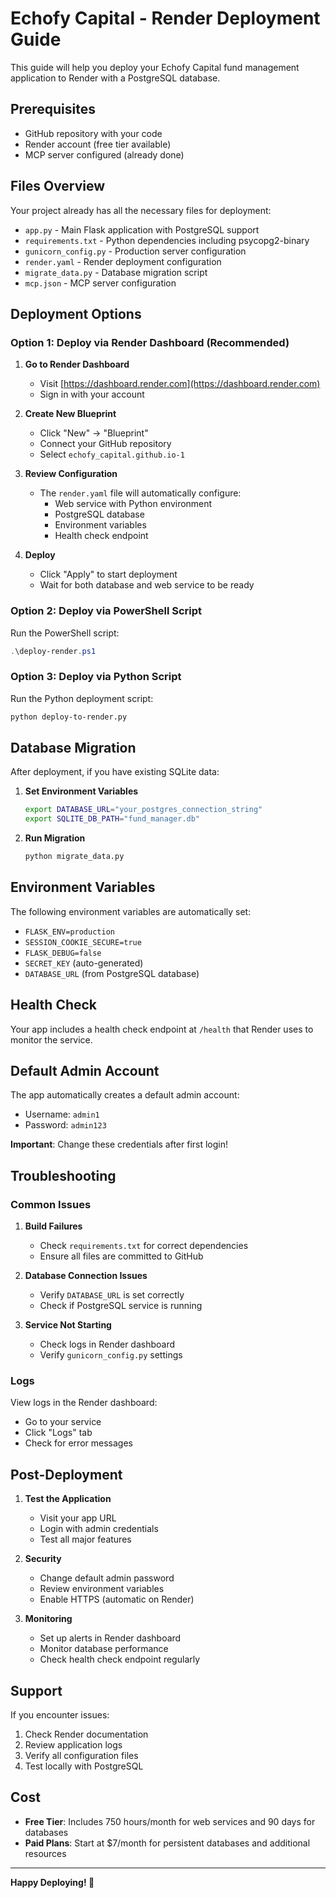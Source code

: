 # Echofy Capital - Render Deployment Guide

This guide will help you deploy your Echofy Capital fund management application to Render with a PostgreSQL database.

## Prerequisites

- GitHub repository with your code
- Render account (free tier available)
- MCP server configured (already done)

## Files Overview

Your project already has all the necessary files for deployment:

- `app.py` - Main Flask application with PostgreSQL support
- `requirements.txt` - Python dependencies including psycopg2-binary
- `gunicorn_config.py` - Production server configuration
- `render.yaml` - Render deployment configuration
- `migrate_data.py` - Database migration script
- `mcp.json` - MCP server configuration

## Deployment Options

### Option 1: Deploy via Render Dashboard (Recommended)

1. **Go to Render Dashboard**
   - Visit [https://dashboard.render.com](https://dashboard.render.com)
   - Sign in with your account

2. **Create New Blueprint**
   - Click "New" → "Blueprint"
   - Connect your GitHub repository
   - Select `echofy_capital.github.io-1`

3. **Review Configuration**
   - The `render.yaml` file will automatically configure:
     - Web service with Python environment
     - PostgreSQL database
     - Environment variables
     - Health check endpoint

4. **Deploy**
   - Click "Apply" to start deployment
   - Wait for both database and web service to be ready

### Option 2: Deploy via PowerShell Script

Run the PowerShell script:
```powershell
.\deploy-render.ps1
```

### Option 3: Deploy via Python Script

Run the Python deployment script:
```bash
python deploy-to-render.py
```

## Database Migration

After deployment, if you have existing SQLite data:

1. **Set Environment Variables**
   ```bash
   export DATABASE_URL="your_postgres_connection_string"
   export SQLITE_DB_PATH="fund_manager.db"
   ```

2. **Run Migration**
   ```bash
   python migrate_data.py
   ```

## Environment Variables

The following environment variables are automatically set:

- `FLASK_ENV=production`
- `SESSION_COOKIE_SECURE=true`
- `FLASK_DEBUG=false`
- `SECRET_KEY` (auto-generated)
- `DATABASE_URL` (from PostgreSQL database)

## Health Check

Your app includes a health check endpoint at `/health` that Render uses to monitor the service.

## Default Admin Account

The app automatically creates a default admin account:
- Username: `admin1`
- Password: `admin123`

**Important**: Change these credentials after first login!

## Troubleshooting

### Common Issues

1. **Build Failures**
   - Check `requirements.txt` for correct dependencies
   - Ensure all files are committed to GitHub

2. **Database Connection Issues**
   - Verify `DATABASE_URL` is set correctly
   - Check if PostgreSQL service is running

3. **Service Not Starting**
   - Check logs in Render dashboard
   - Verify `gunicorn_config.py` settings

### Logs

View logs in the Render dashboard:
- Go to your service
- Click "Logs" tab
- Check for error messages

## Post-Deployment

1. **Test the Application**
   - Visit your app URL
   - Login with admin credentials
   - Test all major features

2. **Security**
   - Change default admin password
   - Review environment variables
   - Enable HTTPS (automatic on Render)

3. **Monitoring**
   - Set up alerts in Render dashboard
   - Monitor database performance
   - Check health check endpoint regularly

## Support

If you encounter issues:
1. Check Render documentation
2. Review application logs
3. Verify all configuration files
4. Test locally with PostgreSQL

## Cost

- **Free Tier**: Includes 750 hours/month for web services and 90 days for databases
- **Paid Plans**: Start at $7/month for persistent databases and additional resources

---

**Happy Deploying! 🚀**

